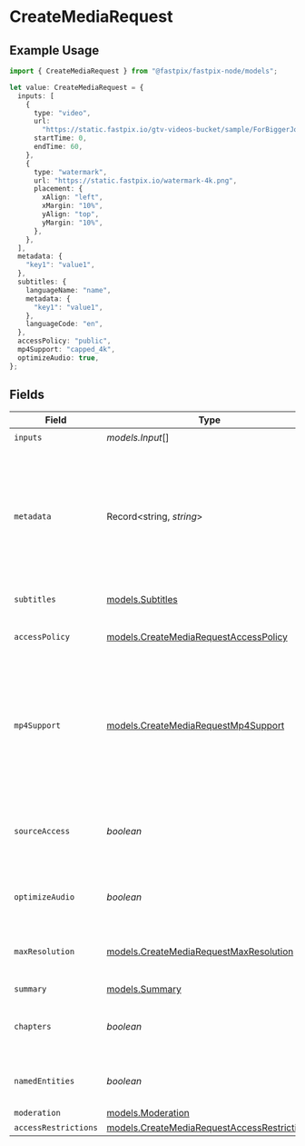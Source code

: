 # CreateMediaRequest

## Example Usage

```typescript
import { CreateMediaRequest } from "@fastpix/fastpix-node/models";

let value: CreateMediaRequest = {
  inputs: [
    {
      type: "video",
      url:
        "https://static.fastpix.io/gtv-videos-bucket/sample/ForBiggerJoyrides.mp4",
      startTime: 0,
      endTime: 60,
    },
    {
      type: "watermark",
      url: "https://static.fastpix.io/watermark-4k.png",
      placement: {
        xAlign: "left",
        xMargin: "10%",
        yAlign: "top",
        yMargin: "10%",
      },
    },
  ],
  metadata: {
    "key1": "value1",
  },
  subtitles: {
    languageName: "name",
    metadata: {
      "key1": "value1",
    },
    languageCode: "en",
  },
  accessPolicy: "public",
  mp4Support: "capped_4k",
  optimizeAudio: true,
};
```

## Fields

| Field                                                                                                                                                                                                                                                                  | Type                                                                                                                                                                                                                                                                   | Required                                                                                                                                                                                                                                                               | Description                                                                                                                                                                                                                                                            | Example                                                                                                                                                                                                                                                                |
| ---------------------------------------------------------------------------------------------------------------------------------------------------------------------------------------------------------------------------------------------------------------------- | ---------------------------------------------------------------------------------------------------------------------------------------------------------------------------------------------------------------------------------------------------------------------- | ---------------------------------------------------------------------------------------------------------------------------------------------------------------------------------------------------------------------------------------------------------------------- | ---------------------------------------------------------------------------------------------------------------------------------------------------------------------------------------------------------------------------------------------------------------------- | ---------------------------------------------------------------------------------------------------------------------------------------------------------------------------------------------------------------------------------------------------------------------- |
| `inputs`                                                                                                                                                                                                                                                               | *models.Input*[]                                                                                                                                                                                                                                                       | :heavy_check_mark:                                                                                                                                                                                                                                                     | N/A                                                                                                                                                                                                                                                                    |                                                                                                                                                                                                                                                                        |
| `metadata`                                                                                                                                                                                                                                                             | Record<string, *string*>                                                                                                                                                                                                                                               | :heavy_minus_sign:                                                                                                                                                                                                                                                     | You can search for videos with specific key value pairs using metadata, when you tag a video in "key" : "value" pairs. Dynamic Metadata allows you to define a key that allows any value pair. You can have maximum of 255 characters and upto 10 entries are allowed. | {<br/>"key1": "value1"<br/>}                                                                                                                                                                                                                                           |
| `subtitles`                                                                                                                                                                                                                                                            | [models.Subtitles](../models/subtitles.md)                                                                                                                                                                                                                             | :heavy_minus_sign:                                                                                                                                                                                                                                                     | Generates subtitle files for audio/video files.<br/>                                                                                                                                                                                                                   |                                                                                                                                                                                                                                                                        |
| `accessPolicy`                                                                                                                                                                                                                                                         | [models.CreateMediaRequestAccessPolicy](../models/createmediarequestaccesspolicy.md)                                                                                                                                                                                   | :heavy_check_mark:                                                                                                                                                                                                                                                     | Determines whether access to the streamed content is kept private or available to all.<br/>                                                                                                                                                                            | public                                                                                                                                                                                                                                                                 |
| `mp4Support`                                                                                                                                                                                                                                                           | [models.CreateMediaRequestMp4Support](../models/createmediarequestmp4support.md)                                                                                                                                                                                       | :heavy_minus_sign:                                                                                                                                                                                                                                                     | "capped_4k": Generates an mp4 video file up to 4k resolution "audioOnly": Generates an m4a audio file of the media file "audioOnly,capped_4k": Generates both video and audio media files for offline viewing<br/>                                                     | capped_4k                                                                                                                                                                                                                                                              |
| `sourceAccess`                                                                                                                                                                                                                                                         | *boolean*                                                                                                                                                                                                                                                              | :heavy_minus_sign:                                                                                                                                                                                                                                                     | The sourceAccess parameter determines whether the original media file is accessible. Set to true to enable access or false to restrict it                                                                                                                              | true                                                                                                                                                                                                                                                                   |
| `optimizeAudio`                                                                                                                                                                                                                                                        | *boolean*                                                                                                                                                                                                                                                              | :heavy_minus_sign:                                                                                                                                                                                                                                                     | normalize volume of the audio track. This is available for pre-recorded content only.<br/>                                                                                                                                                                             | true                                                                                                                                                                                                                                                                   |
| `maxResolution`                                                                                                                                                                                                                                                        | [models.CreateMediaRequestMaxResolution](../models/createmediarequestmaxresolution.md)                                                                                                                                                                                 | :heavy_minus_sign:                                                                                                                                                                                                                                                     | The maximum resolution tier determines the highest quality your media will be available in.<br/>                                                                                                                                                                       | 1080p                                                                                                                                                                                                                                                                  |
| `summary`                                                                                                                                                                                                                                                              | [models.Summary](../models/summary.md)                                                                                                                                                                                                                                 | :heavy_minus_sign:                                                                                                                                                                                                                                                     | N/A                                                                                                                                                                                                                                                                    |                                                                                                                                                                                                                                                                        |
| `chapters`                                                                                                                                                                                                                                                             | *boolean*                                                                                                                                                                                                                                                              | :heavy_minus_sign:                                                                                                                                                                                                                                                     | Enable or disable the chapters feature for the media. Set to `true` to enable chapters or `false` to disable.<br/>                                                                                                                                                     | true                                                                                                                                                                                                                                                                   |
| `namedEntities`                                                                                                                                                                                                                                                        | *boolean*                                                                                                                                                                                                                                                              | :heavy_minus_sign:                                                                                                                                                                                                                                                     | Enable or disable named entity extraction. Set to `true` to enable or `false` to disable.<br/>                                                                                                                                                                         | true                                                                                                                                                                                                                                                                   |
| `moderation`                                                                                                                                                                                                                                                           | [models.Moderation](../models/moderation.md)                                                                                                                                                                                                                           | :heavy_minus_sign:                                                                                                                                                                                                                                                     | N/A                                                                                                                                                                                                                                                                    |                                                                                                                                                                                                                                                                        |
| `accessRestrictions`                                                                                                                                                                                                                                                   | [models.CreateMediaRequestAccessRestrictions](../models/createmediarequestaccessrestrictions.md)                                                                                                                                                                       | :heavy_minus_sign:                                                                                                                                                                                                                                                     | N/A                                                                                                                                                                                                                                                                    |                                                                                                                                                                                                                                                                        |